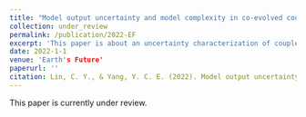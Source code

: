 ```yaml
---
title: "Model output uncertainty and model complexity in co-evolved coupled natural human systems"
collection: under_review
permalink: /publication/2022-EF
excerpt: 'This paper is about an uncertainty characterization of coupled hydrological and agent-based models.'
date: 2022-1-1
venue: 'Earth's Future'
paperurl: ''
citation: Lin, C. Y., & Yang, Y. C. E. (2022). Model output uncertainty and model complexity in co-evolved coupled natural human systems, <i>Earth's Future<\i>.
---
```

This paper is currently under review.